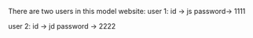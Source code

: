 There are two users in this model website:
user 1:
  id -> js
  password-> 1111

user 2:
  id -> jd
  password -> 2222
